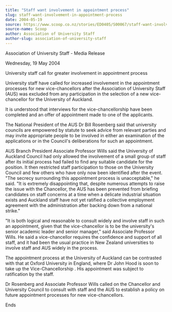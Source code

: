 ```yaml
---
title: "Staff want involvement in appointment process"
slug: staff-want-involvement-in-appointment-process
date: 2004-05-19
source: https://www.scoop.co.nz/stories/ED0405/S00067/staff-want-involvement-in-appointment-process.htm
source-name: Scoop
author: Association of University Staff
author-slug: association-of-university-staff
---
```


<p>Association of University Staff - Media Release</p>

<p>Wednesday,
19 May 2004</p>

<p>University staff call for greater involvement
in appointment process</p>

<p>University staff have called for
increased involvement in the appointment processes for new
vice-chancellors after the Association of University Staff
(AUS) was excluded from any participation in the selection
of a new vice-chancellor for the University of
Auckland.</p>

<p>It is understood that interviews for the
vice-chancellorship have been completed and an offer of
appointment made to one of the applicants.</p>

<p>The National
President of the AUS Dr Bill Rosenberg said that university
councils are empowered by statute to seek advice from
relevant parties and may invite appropriate people to be
involved in either an examination of the applications or in
the Council's deliberations for such an appointment.</p>

<p>AUS
Branch President Associate Professor Wills said the
University of Auckland Council had only allowed the
involvement of a small group of staff after its initial
process had failed to find any suitable candidate for the
position. It then restricted staff participation to those on
the University Council and few others who have only now been
identified after the event. "The secrecy surrounding this
appointment process is unacceptable," he said. "It is
extremely disappointing that, despite numerous attempts to
raise the issue with the Chancellor, the AUS has been
prevented from briefing candidates on staff concerns at a
time when a delicate industrial situation exists and
Auckland staff have not yet ratified a collective employment
agreement with the administration after backing down from a
national strike."<p>
<p>"It is both logical and reasonable to
consult widely and involve staff in such an appointment,
given that the vice-chancellor is to be the university's
senior academic leader and senior manager," said Associate
Professor Wills. He said a vice-chancellor requires the
confidence and support of all staff, and it had been the
usual practice in New Zealand universities to involve staff
and AUS widely in the process.</p>

<p>The appointment process at
the University of Auckland can be contrasted with that at
Oxford University in England, where Dr John Hood is soon to
take up the Vice-Chancellorship .  His appointment was
subject to ratification by the staff.</p>

<p>Dr Rosenberg and
Associate Professor Wills called on the Chancellor and
University Council to consult with staff and the AUS to
establish a policy on future appointment processes for new
vice-chancellors.</p>

<p>Ends</p>



